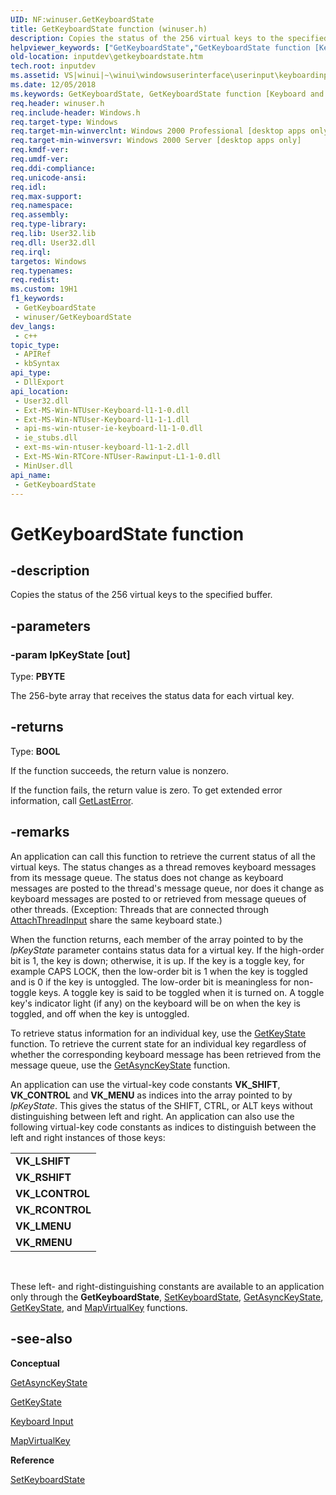 ```yaml
---
UID: NF:winuser.GetKeyboardState
title: GetKeyboardState function (winuser.h)
description: Copies the status of the 256 virtual keys to the specified buffer.
helpviewer_keywords: ["GetKeyboardState","GetKeyboardState function [Keyboard and Mouse Input]","_win32_GetKeyboardState","_win32_getkeyboardstate_cpp","inputdev.getkeyboardstate","winui._win32_getkeyboardstate","winuser/GetKeyboardState"]
old-location: inputdev\getkeyboardstate.htm
tech.root: inputdev
ms.assetid: VS|winui|~\winui\windowsuserinterface\userinput\keyboardinput\keyboardinputreference\keyboardinputfunctions\getkeyboardstate.htm
ms.date: 12/05/2018
ms.keywords: GetKeyboardState, GetKeyboardState function [Keyboard and Mouse Input], _win32_GetKeyboardState, _win32_getkeyboardstate_cpp, inputdev.getkeyboardstate, winui._win32_getkeyboardstate, winuser/GetKeyboardState
req.header: winuser.h
req.include-header: Windows.h
req.target-type: Windows
req.target-min-winverclnt: Windows 2000 Professional [desktop apps only]
req.target-min-winversvr: Windows 2000 Server [desktop apps only]
req.kmdf-ver: 
req.umdf-ver: 
req.ddi-compliance: 
req.unicode-ansi: 
req.idl: 
req.max-support: 
req.namespace: 
req.assembly: 
req.type-library: 
req.lib: User32.lib
req.dll: User32.dll
req.irql: 
targetos: Windows
req.typenames: 
req.redist: 
ms.custom: 19H1
f1_keywords:
 - GetKeyboardState
 - winuser/GetKeyboardState
dev_langs:
 - c++
topic_type:
 - APIRef
 - kbSyntax
api_type:
 - DllExport
api_location:
 - User32.dll
 - Ext-MS-Win-NTUser-Keyboard-l1-1-0.dll
 - Ext-MS-Win-NTUser-Keyboard-l1-1-1.dll
 - api-ms-win-ntuser-ie-keyboard-l1-1-0.dll
 - ie_stubs.dll
 - ext-ms-win-ntuser-keyboard-l1-1-2.dll
 - Ext-MS-Win-RTCore-NTUser-Rawinput-L1-1-0.dll
 - MinUser.dll
api_name:
 - GetKeyboardState
---
```


# GetKeyboardState function


## -description

Copies the status of the 256 virtual keys to the specified buffer.

## -parameters

### -param lpKeyState [out]

Type: <b>PBYTE</b>

The 256-byte array that receives the status data for each virtual key.

## -returns

Type: <b>BOOL</b>

If the function succeeds, the return value is nonzero.

If the function fails, the return value is zero. To get extended error information, call <a href="https://docs.microsoft.com/windows/desktop/api/errhandlingapi/nf-errhandlingapi-getlasterror">GetLastError</a>.

## -remarks

An application can call this function to retrieve the current status of all the virtual keys. The status changes as a thread removes keyboard messages from its message queue. The status does not change as keyboard messages are posted to the thread's message queue, nor does it change as keyboard messages are posted to or retrieved from message queues of other threads. (Exception: Threads that are connected through <a href="https://docs.microsoft.com/windows/desktop/api/winuser/nf-winuser-attachthreadinput">AttachThreadInput</a> share the same keyboard state.)

When the function returns, each member of the array pointed to by the 
				<i>lpKeyState</i> parameter contains status data for a virtual key. If the high-order bit is 1, the key is down; otherwise, it is up. If the key is a toggle key, for example CAPS LOCK, then the low-order bit is 1 when the key is toggled and is 0 if the key is untoggled.  The low-order bit is meaningless for non-toggle keys. A toggle key is said to be toggled when it is turned on.
A toggle key's indicator light (if any) on the keyboard will be on when the key is toggled, and off when the key is untoggled. 

To retrieve status information for an individual key, use the <a href="https://docs.microsoft.com/windows/desktop/api/winuser/nf-winuser-getkeystate">GetKeyState</a> function. To retrieve the current state for an individual key regardless of whether the corresponding keyboard message has been retrieved from the message queue, use the <a href="https://docs.microsoft.com/windows/desktop/api/winuser/nf-winuser-getasynckeystate">GetAsyncKeyState</a> function.

An application can use the virtual-key code constants <b>VK_SHIFT</b>, <b>VK_CONTROL</b> and <b>VK_MENU</b> as indices into the array pointed to by 
				<i>lpKeyState</i>. This gives the status of the SHIFT, CTRL, or ALT keys without distinguishing between left and right. An application can also use the following virtual-key code constants as indices to distinguish between the left and right instances of those keys: 

<table class="clsStd">
<tr>
<td><b>VK_LSHIFT</b></td>
</tr>
<tr>
<td><b>VK_RSHIFT</b></td>
</tr>
<tr>
<td><b>VK_LCONTROL</b></td>
</tr>
<tr>
<td><b>VK_RCONTROL</b></td>
</tr>
<tr>
<td><b>VK_LMENU</b></td>
</tr>
<tr>
<td><b>VK_RMENU</b></td>
</tr>
</table>
 

These left- and right-distinguishing constants are available to an application only through the <b>GetKeyboardState</b>, <a href="https://docs.microsoft.com/windows/desktop/api/winuser/nf-winuser-setkeyboardstate">SetKeyboardState</a>, <a href="https://docs.microsoft.com/windows/desktop/api/winuser/nf-winuser-getasynckeystate">GetAsyncKeyState</a>, <a href="https://docs.microsoft.com/windows/desktop/api/winuser/nf-winuser-getkeystate">GetKeyState</a>, and <a href="https://docs.microsoft.com/windows/desktop/api/winuser/nf-winuser-mapvirtualkeya">MapVirtualKey</a> functions.

## -see-also

<b>Conceptual</b>



<a href="https://docs.microsoft.com/windows/desktop/api/winuser/nf-winuser-getasynckeystate">GetAsyncKeyState</a>



<a href="https://docs.microsoft.com/windows/desktop/api/winuser/nf-winuser-getkeystate">GetKeyState</a>



<a href="https://docs.microsoft.com/windows/desktop/inputdev/keyboard-input">Keyboard Input</a>



<a href="https://docs.microsoft.com/windows/desktop/api/winuser/nf-winuser-mapvirtualkeya">MapVirtualKey</a>



<b>Reference</b>



<a href="https://docs.microsoft.com/windows/desktop/api/winuser/nf-winuser-setkeyboardstate">SetKeyboardState</a>

